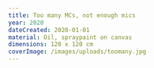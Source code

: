 ```yaml
---
title: Too many MCs, not enough mics
year: 2020
dateCreated: 2020-01-01
material: Oil, spraypaint on canvas
dimensions: 120 x 120 cm
coverImage: /images/uploads/toomany.jpg
---
```

